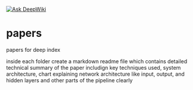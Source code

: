 [![Ask DeepWiki](https://deepwiki.com/badge.svg)](https://deepwiki.com/spsvipul1/papers)
# papers
papers for deep index

inside each folder create a markdown readme file which contains detailed technical summary of the paper includign key techniques used, system architecture, chart explaining network architecture like input, output, and hidden layers and other parts of the pipeline clearly
